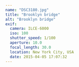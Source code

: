 ```yaml
---
name: "DSC3180.jpg"
title: "Brooklyn bridge"
alt: "Brooklyn bridge"
exif:
  camera: ILCE-6000
  iso: 100
  shutter_speed: 1/100
  aperture: 10.0
  focal_length: 30.0
  location: New York City, USA
  date: 2015-04-05 17:07:32
---
```

